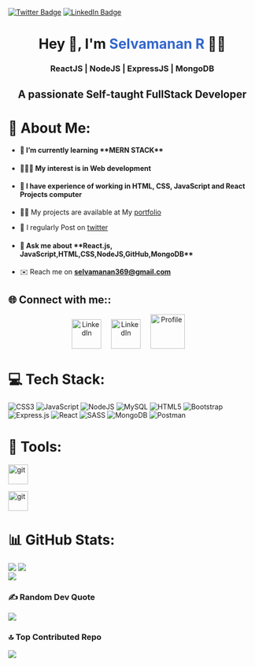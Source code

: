 

[![Twitter Badge](https://img.shields.io/badge/Twitter-Profile-informational?style=flat&logo=twitter&logoColor=white&color=1CA2F1)](https://twitter.com/selva_lr)
[![LinkedIn Badge](https://img.shields.io/badge/LinkedIn-Profile-informational?style=flat&logo=linkedin&logoColor=white&color=0D76A8)](https://www.linkedin.com/in/selvamanan-r-72b187213/)




<h1 align="center">Hey 👋, I'm <span style="color: rgb(51,102,204)">
Selvamanan R
</span>
 👨‍💻</h1>
 
 ### <p align="center">ReactJS |  NodeJS | ExpressJS | MongoDB</p>
<h2 align="center">A passionate Self-taught FullStack Developer</h2>

# 💫 About Me:

- <h4>🌱 I’m currently learning **MERN STACK**</h4>

- <h4>👨🏽‍🎓 My interest is in Web development</h4>

- <h4>🧠 I have experience of working in HTML, CSS, JavaScript and React Projects computer</h4>

- 👨‍💻 My projects are available at My [portfolio](https://selvalr.github.io/)

- 📝 I regularly Post on [twitter](https://twitter.com/selva_lr)

- <h4>💬 Ask me about **React.js, JavaScript,HTML,CSS,NodeJS,GitHub,MongoDB**</h4>

-  ✉️ Reach me on **selvamanan369@gmail.com**


## 🌐 Connect with me::

<p align="center">
<a href="https://twitter.com/selva_lr"><img src="https://cdn1.iconfinder.com/data/icons/logotypes/32/circle-twitter-256.png" width="60" height="60" alt="LinkedIn"></a>
  &nbsp; &nbsp;
  <a href="https://www.linkedin.com/in/selvamanan-r-72b187213/"><img src="https://cdn1.iconfinder.com/data/icons/logotypes/32/circle-linkedin-256.png" width="60" height="60" alt="LinkedIn"></a>
  &nbsp; &nbsp;
  <a href="htt://selvalr.github.io/"><img src="https://github.githubassets.com/images/modules/logos_page/GitHub-Mark.png" width="70" height="70" alt="Profile"></a>
  &nbsp; &nbsp;
  
    
</p>



# 💻 Tech Stack:
![CSS3](https://img.shields.io/badge/css3-%231572B6.svg?style=for-the-badge&logo=css3&logoColor=white) ![JavaScript](https://img.shields.io/badge/javascript-%23323330.svg?style=for-the-badge&logo=javascript&logoColor=%23F7DF1E) ![NodeJS](https://img.shields.io/badge/node.js-6DA55F?style=for-the-badge&logo=node.js&logoColor=white) ![MySQL](https://img.shields.io/badge/mysql-%2300f.svg?style=for-the-badge&logo=mysql&logoColor=white) ![HTML5](https://img.shields.io/badge/html5-%23E34F26.svg?style=for-the-badge&logo=html5&logoColor=white) ![Bootstrap](https://img.shields.io/badge/bootstrap-%23563D7C.svg?style=for-the-badge&logo=bootstrap&logoColor=white) ![Express.js](https://img.shields.io/badge/express.js-%23404d59.svg?style=for-the-badge&logo=express&logoColor=%2361DAFB) ![React](https://img.shields.io/badge/react-%2320232a.svg?style=for-the-badge&logo=react&logoColor=%2361DAFB) ![SASS](https://img.shields.io/badge/SASS-hotpink.svg?style=for-the-badge&logo=SASS&logoColor=white) ![MongoDB](https://img.shields.io/badge/MongoDB-%234ea94b.svg?style=for-the-badge&logo=mongodb&logoColor=white) ![Postman](https://img.shields.io/badge/Postman-FF6C37?style=for-the-badge&logo=postman&logoColor=white)

# 🔑 Tools:


<p align="left">  <a href="https://git-scm.com/" target="_blank" rel="noreferrer"> <img src="https://www.vectorlogo.zone/logos/git-scm/git-scm-icon.svg" alt="git" width="40" height="40"/> </a> 

<a href="https://code.visualstudio.com/" target="_blank" rel="noreferrer"> <img src="https://www.vectorlogo.zone/logos/visualstudio_code/visualstudio_code-icon.svg" alt="git" width="40" height="40"/> </a> 
</p>


# 📊 GitHub Stats:
![](https://github-readme-stats.vercel.app/api/top-langs/?username=selvalr&theme=radical&hide_border=false&include_all_commits=true&count_private=false&layout=compact)
![](https://github-readme-stats.vercel.app/api?username=selvalr&theme=radical&hide_border=false&include_all_commits=true&count_private=false)<br/>
![](https://github-readme-streak-stats.herokuapp.com/?user=selvalr&theme=radical&hide_border=false)<br/>







### ✍️ Random Dev Quote
![](https://quotes-github-readme.vercel.app/api?type=horizontal&theme=radical)

### 🔝 Top Contributed Repo
![](https://github-contributor-stats.vercel.app/api?username=selvalr&limit=5&theme=dracula&combine_all_yearly_contributions=true)







